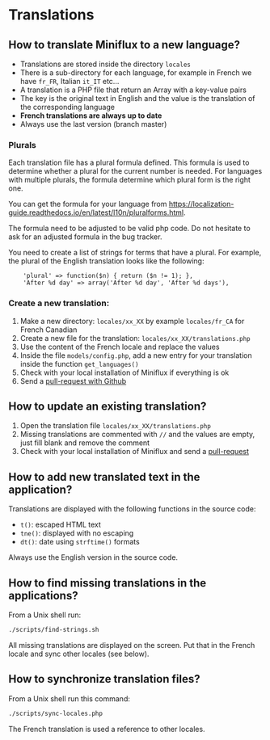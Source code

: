 Translations
============

How to translate Miniflux to a new language?
--------------------------------------------

- Translations are stored inside the directory `locales`
- There is a sub-directory for each language, for example in French we have `fr_FR`, Italian `it_IT` etc...
- A translation is a PHP file that return an Array with a key-value pairs
- The key is the original text in English and the value is the translation of the corresponding language
- **French translations are always up to date**
- Always use the last version (branch master)

### Plurals

Each translation file has a plural formula defined. This formula is used to determine whether a plural for the current number is needed. For languages with multiple plurals, the formula determine which plural form is the right one.

You can get the formula for your language from https://localization-guide.readthedocs.io/en/latest/l10n/pluralforms.html.

The formula need to be adjusted to be valid php code. Do not hesitate to ask for an adjusted formula in the bug tracker.

You need to create a list of strings for terms that have a plural. For example, the plural of the English translation looks like the following:

```
    'plural' => function($n) { return ($n != 1); },
    'After %d day' => array('After %d day', 'After %d days'),
```

### Create a new translation:

1. Make a new directory: `locales/xx_XX` by example `locales/fr_CA` for French Canadian
2. Create a new file for the translation: `locales/xx_XX/translations.php`
3. Use the content of the French locale and replace the values
4. Inside the file `models/config.php`, add a new entry for your translation inside the function `get_languages()`
5. Check with your local installation of Miniflux if everything is ok
6. Send a [pull-request with Github](https://help.github.com/articles/using-pull-requests/)

How to update an existing translation?
--------------------------------------

1. Open the translation file `locales/xx_XX/translations.php`
2. Missing translations are commented with `//` and the values are empty, just fill blank and remove the comment
3. Check with your local installation of Miniflux and send a [pull-request](https://help.github.com/articles/using-pull-requests/)

How to add new translated text in the application?
--------------------------------------------------

Translations are displayed with the following functions in the source code:

- `t()`: escaped HTML text
- `tne()`: displayed with no escaping
- `dt()`: date using `strftime()` formats

Always use the English version in the source code.

How to find missing translations in the applications?
-----------------------------------------------------

From a Unix shell run:

```bash
./scripts/find-strings.sh
```

All missing translations are displayed on the screen. Put that in the French locale and sync other locales (see below).

How to synchronize translation files?
-------------------------------------

From a Unix shell run this command:

```bash
./scripts/sync-locales.php
```

The French translation is used a reference to other locales.
